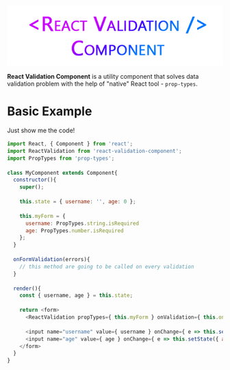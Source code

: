 ![react validation component logo](https://raw.githubusercontent.com/dnbard/react-validation-component/master/public/logo.png)

**React Validation Component** is a utility component that solves data validation problem with the help of "native" React tool - `prop-types`.

# Basic Example

Just show me the code!

```js
import React, { Component } from 'react';
import ReactValidation from 'react-validation-component';
import PropTypes from 'prop-types';

class MyComponent extends Component{
  constructor(){
    super();

    this.state = { username: '', age: 0 };

    this.myForm = {
      username: PropTypes.string.isRequired
      age: PropTypes.number.isRequired
    };
  }

  onFormValidation(errors){
    // this method are going to be called on every validation
  }

  render(){
    const { username, age } = this.state;

    return <form>
      <ReactValidation propTypes={ this.myForm } onValidation={ this.onFormValidation.bind(this) }>{ this.state }</ReactValidation>

      <input name="username" value={ username } onChange={ e => this.setState({ username: e.target.value }) } />
      <input name="age" value={ age } onChange={ e => this.setState({ age: e.target.value }) } />
    </form>
  }
}
```